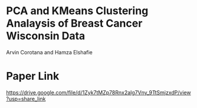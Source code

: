 # PCA and KMeans Clustering Analaysis of Breast Cancer Wisconsin Data

Arvin Corotana and Hamza Elshafie

# Paper Link
https://drive.google.com/file/d/1Zyk7tMZp78Rnx2alg7Vny_9TtSmjzxdP/view?usp=share_link
